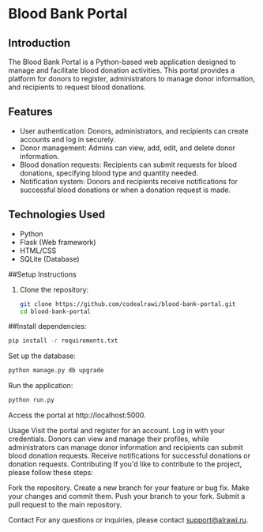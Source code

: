 # Blood Bank Portal

## Introduction
The Blood Bank Portal is a Python-based web application designed to manage and facilitate blood donation activities. This portal provides a platform for donors to register, administrators to manage donor information, and recipients to request blood donations.

## Features
- User authentication: Donors, administrators, and recipients can create accounts and log in securely.
- Donor management: Admins can view, add, edit, and delete donor information.
- Blood donation requests: Recipients can submit requests for blood donations, specifying blood type and quantity needed.
- Notification system: Donors and recipients receive notifications for successful blood donations or when a donation request is made.

## Technologies Used
- Python
- Flask (Web framework)
- HTML/CSS
- SQLite (Database)

##Setup Instructions
1. Clone the repository:
   ```bash
   git clone https://github.com/codealrawi/blood-bank-portal.git
   cd blood-bank-portal

##Install dependencies:
```bash
pip install -r requirements.txt
```
Set up the database:
```bash
python manage.py db upgrade
```
Run the application:
```bash
python run.py
```
Access the portal at http://localhost:5000.

Usage
Visit the portal and register for an account.
Log in with your credentials.
Donors can view and manage their profiles, while administrators can manage donor information and recipients can submit blood donation requests.
Receive notifications for successful donations or donation requests.
Contributing
If you'd like to contribute to the project, please follow these steps:

Fork the repository.
Create a new branch for your feature or bug fix.
Make your changes and commit them.
Push your branch to your fork.
Submit a pull request to the main repository.

Contact
For any questions or inquiries, please contact support@alrawi.ru.
